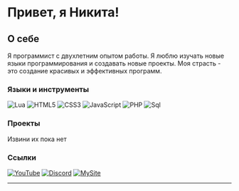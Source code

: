 # Привет, я Никита!

## О себе
Я программист с двухлетним опытом работы. Я люблю изучать новые языки программирования и создавать новые проекты. Моя страсть - это создание красивых и эффективных программ.

### Языки и инструменты

![Lua](https://img.shields.io/badge/-Lua-090909?style=for-the-badge&logo=Lua)
![HTML5](https://img.shields.io/badge/-HTML5-000000?style=flat&logo=html5)
![CSS3](https://img.shields.io/badge/-CSS3-000000?style=flat&logo=css3)
![JavaScript](https://img.shields.io/badge/-JavaScript-090909?style=for-the-badge&logo=JavaScript)
![PHP](https://img.shields.io/badge/-PHP-090909?style=for-the-badge&logo=PHP)
![Sql](https://img.shields.io/badge/-Sql-090909?style=for-the-badge&logo=mysql)

### Проекты
Извини их пока нет

### Ссылки

[![YouTube](https://img.shields.io/badge/-YouTube-FF0000?style=for-the-badge&logo=YouTube)](https://youtube.com/@matematica_youtube)
[![Discord](https://img.shields.io/badge/-Discord-090909?style=for-the-badge&logo=Discord)](https://discord.gg/5gKushTPSR)
[![MySite](https://img.shields.io/badge/-MySite-1E90FF?style=for-the-badge&logo=MySite)](https://matematica.siteinternet.ru/)

___________________________________________________________________________________________________________________________________________________
